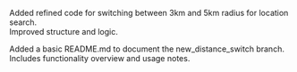 Added refined code for switching between 3km and 5km radius for location search.  
Improved structure and logic.

Added a basic README.md to document the new_distance_switch branch. 
Includes functionality overview and usage notes.
